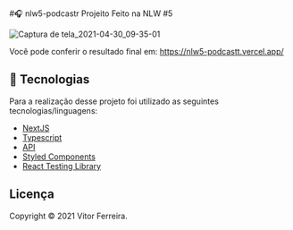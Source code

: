 

#🎧 nlw5-podcastr
Projeito Feito na NLW #5

![Captura de tela_2021-04-30_09-35-01](https://user-images.githubusercontent.com/47065330/116696096-d1cd9880-a997-11eb-8abc-f96b8529fdc0.png)


Você pode conferir o resultado final em: https://nlw5-podcastt.vercel.app/



## 📝 Tecnologias 
Para a realização desse projeto foi utilizado as seguintes tecnologias/linguagens: 
- [NextJS](https://pt-br.reactjs.org) 
- [Typescript]()
- [API]()
- [Styled Components]() 
- [React Testing Library]()




## Licença
Copyright © 2021 Vitor Ferreira.


